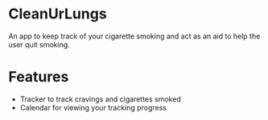 # CleanUrLungs
An app to keep track of your cigarette smoking and act as an aid to help the user quit smoking.

# Features
* Tracker to track cravings and cigarettes smoked
* Calendar for viewing your tracking progress 
